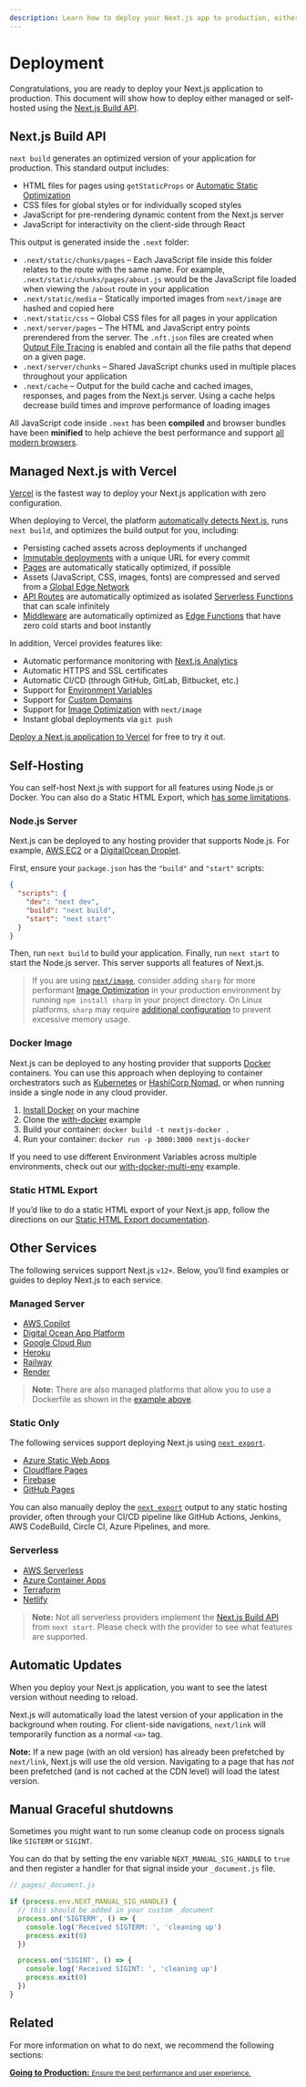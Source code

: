 ```yaml
---
description: Learn how to deploy your Next.js app to production, either managed or self-hosted.
---
```


# Deployment

Congratulations, you are ready to deploy your Next.js application to production. This document will show how to deploy either managed or self-hosted using the [Next.js Build API](#nextjs-build-api).

## Next.js Build API

`next build` generates an optimized version of your application for production. This standard output includes:

- HTML files for pages using `getStaticProps` or [Automatic Static Optimization](/docs/advanced-features/automatic-static-optimization.md)
- CSS files for global styles or for individually scoped styles
- JavaScript for pre-rendering dynamic content from the Next.js server
- JavaScript for interactivity on the client-side through React

This output is generated inside the `.next` folder:

- `.next/static/chunks/pages` – Each JavaScript file inside this folder relates to the route with the same name. For example, `.next/static/chunks/pages/about.js` would be the JavaScript file loaded when viewing the `/about` route in your application
- `.next/static/media` – Statically imported images from `next/image` are hashed and copied here
- `.next/static/css` – Global CSS files for all pages in your application
- `.next/server/pages` – The HTML and JavaScript entry points prerendered from the server. The `.nft.json` files are created when [Output File Tracing](/docs/advanced-features/output-file-tracing.md) is enabled and contain all the file paths that depend on a given page.
- `.next/server/chunks` – Shared JavaScript chunks used in multiple places throughout your application
- `.next/cache` – Output for the build cache and cached images, responses, and pages from the Next.js server. Using a cache helps decrease build times and improve performance of loading images

All JavaScript code inside `.next` has been **compiled** and browser bundles have been **minified** to help achieve the best performance and support [all modern browsers](/docs/basic-features/supported-browsers-features.md).

## Managed Next.js with Vercel

[Vercel](https://vercel.com?utm_source=github.com&utm_medium=referral&utm_campaign=deployment) is the fastest way to deploy your Next.js application with zero configuration.

When deploying to Vercel, the platform [automatically detects Next.js](https://vercel.com/solutions/nextjs?utm_source=github.com&utm_medium=referral&utm_campaign=deployment), runs `next build`, and optimizes the build output for you, including:

- Persisting cached assets across deployments if unchanged
- [Immutable deployments](https://vercel.com/features/previews) with a unique URL for every commit
- [Pages](/docs/basic-features/pages.md) are automatically statically optimized, if possible
- Assets (JavaScript, CSS, images, fonts) are compressed and served from a [Global Edge Network](https://vercel.com/features/infrastructure)
- [API Routes](/docs/api-routes/introduction.md) are automatically optimized as isolated [Serverless Functions](https://vercel.com/features/infrastructure) that can scale infinitely
- [Middleware](/docs/middleware.md) are automatically optimized as [Edge Functions](https://vercel.com/features/edge-functions) that have zero cold starts and boot instantly

In addition, Vercel provides features like:

- Automatic performance monitoring with [Next.js Analytics](https://vercel.com/analytics)
- Automatic HTTPS and SSL certificates
- Automatic CI/CD (through GitHub, GitLab, Bitbucket, etc.)
- Support for [Environment Variables](https://vercel.com/docs/environment-variables)
- Support for [Custom Domains](https://vercel.com/docs/custom-domains)
- Support for [Image Optimization](/docs/basic-features/image-optimization.md) with `next/image`
- Instant global deployments via `git push`

[Deploy a Next.js application to Vercel](https://vercel.com/new/git/external?repository-url=https://github.com/vercel/next.js/tree/canary/examples/hello-world&project-name=hello-world&repository-name=hello-world&utm_source=github.com&utm_medium=referral&utm_campaign=deployment) for free to try it out.

## Self-Hosting

You can self-host Next.js with support for all features using Node.js or Docker. You can also do a Static HTML Export, which [has some limitations](/docs/advanced-features/static-html-export.md).

### Node.js Server

Next.js can be deployed to any hosting provider that supports Node.js. For example, [AWS EC2](https://aws.amazon.com/ec2/) or a [DigitalOcean Droplet](https://www.digitalocean.com/products/droplets/).

First, ensure your `package.json` has the `"build"` and `"start"` scripts:

```json
{
  "scripts": {
    "dev": "next dev",
    "build": "next build",
    "start": "next start"
  }
}
```

Then, run `next build` to build your application. Finally, run `next start` to start the Node.js server. This server supports all features of Next.js.

> If you are using [`next/image`](/docs/basic-features/image-optimization.md), consider adding `sharp` for more performant [Image Optimization](/docs/basic-features/image-optimization.md) in your production environment by running `npm install sharp` in your project directory. On Linux platforms, `sharp` may require [additional configuration](https://sharp.pixelplumbing.com/install#linux-memory-allocator) to prevent excessive memory usage.

### Docker Image

Next.js can be deployed to any hosting provider that supports [Docker](https://www.docker.com/) containers. You can use this approach when deploying to container orchestrators such as [Kubernetes](https://kubernetes.io/) or [HashiCorp Nomad](https://www.nomadproject.io/), or when running inside a single node in any cloud provider.

1. [Install Docker](https://docs.docker.com/get-docker/) on your machine
1. Clone the [with-docker](https://github.com/vercel/next.js/tree/canary/examples/with-docker) example
1. Build your container: `docker build -t nextjs-docker .`
1. Run your container: `docker run -p 3000:3000 nextjs-docker`

If you need to use different Environment Variables across multiple environments, check out our [with-docker-multi-env](https://github.com/vercel/next.js/tree/canary/examples/with-docker-multi-env) example.

### Static HTML Export

If you’d like to do a static HTML export of your Next.js app, follow the directions on our [Static HTML Export documentation](/docs/advanced-features/static-html-export.md).

## Other Services

The following services support Next.js `v12+`. Below, you’ll find examples or guides to deploy Next.js to each service.

### Managed Server

- [AWS Copilot](https://aws.github.io/copilot-cli/)
- [Digital Ocean App Platform](https://docs.digitalocean.com/tutorials/app-nextjs-deploy/)
- [Google Cloud Run](https://github.com/vercel/next.js/tree/canary/examples/with-docker)
- [Heroku](https://elements.heroku.com/buildpacks/mars/heroku-nextjs)
- [Railway](https://railway.app/new/starters/nextjs-prisma)
- [Render](https://render.com/docs/deploy-nextjs-app)

> **Note:** There are also managed platforms that allow you to use a Dockerfile as shown in the [example above](/docs/deployment.md#docker-image).

### Static Only

The following services support deploying Next.js using [`next export`](/docs/advanced-features/static-html-export.md).

- [Azure Static Web Apps](https://docs.microsoft.com/en-us/azure/static-web-apps/deploy-nextjs)
- [Cloudflare Pages](https://developers.cloudflare.com/pages/framework-guides/deploy-a-nextjs-site/)
- [Firebase](https://github.com/vercel/next.js/tree/canary/examples/with-firebase-hosting)
- [GitHub Pages](https://github.com/vercel/next.js/tree/canary/examples/github-pages)

You can also manually deploy the [`next export`](/docs/advanced-features/static-html-export.md) output to any static hosting provider, often through your CI/CD pipeline like GitHub Actions, Jenkins, AWS CodeBuild, Circle CI, Azure Pipelines, and more.

### Serverless

- [AWS Serverless](https://github.com/serverless-nextjs/serverless-next.js)
- [Azure Container Apps](https://azure.microsoft.com/en-us/services/container-apps/)
- [Terraform](https://github.com/milliHQ/terraform-aws-next-js)
- [Netlify](https://docs.netlify.com/integrations/frameworks/next-js)

> **Note:** Not all serverless providers implement the [Next.js Build API](/docs/deployment.md#nextjs-build-api) from `next start`. Please check with the provider to see what features are supported.

## Automatic Updates

When you deploy your Next.js application, you want to see the latest version without needing to reload.

Next.js will automatically load the latest version of your application in the background when routing. For client-side navigations, `next/link` will temporarily function as a normal `<a>` tag.

**Note:** If a new page (with an old version) has already been prefetched by `next/link`, Next.js will use the old version. Navigating to a page that has _not_ been prefetched (and is not cached at the CDN level) will load the latest version.

## Manual Graceful shutdowns

Sometimes you might want to run some cleanup code on process signals like `SIGTERM` or `SIGINT`.

You can do that by setting the env variable `NEXT_MANUAL_SIG_HANDLE` to `true` and then register a handler for that signal inside your `_document.js` file.

```js
// pages/_document.js

if (process.env.NEXT_MANUAL_SIG_HANDLE) {
  // this should be added in your custom _document
  process.on('SIGTERM', () => {
    console.log('Received SIGTERM: ', 'cleaning up')
    process.exit(0)
  })

  process.on('SIGINT', () => {
    console.log('Received SIGINT: ', 'cleaning up')
    process.exit(0)
  })
}
```

## Related

For more information on what to do next, we recommend the following sections:

<div class="card">
  <a href="/docs/going-to-production.md">
    <b>Going to Production:</b>
    <small>Ensure the best performance and user experience.</small>
  </a>
</div>
